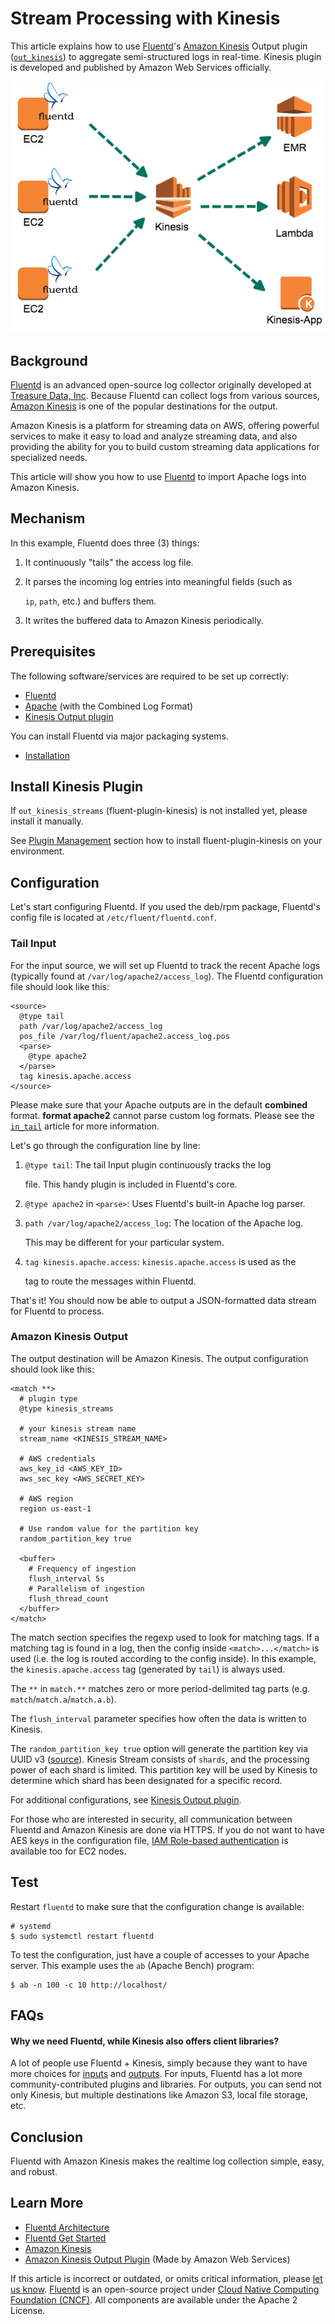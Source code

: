 # Stream Processing with Kinesis

This article explains how to use [Fluentd](http://fluentd.org/)'s [Amazon Kinesis](https://aws.amazon.com/kinesis/) Output plugin \([`out_kinesis`](https://github.com/awslabs/aws-fluent-plugin-kinesis)\) to aggregate semi-structured logs in real-time. Kinesis plugin is developed and published by Amazon Web Services officially.

![Fluentd + Kinesis](../.gitbook/assets/fluentd-kinesis%20%281%29%20%281%29%20%281%29.png)

## Background

[Fluentd](http://fluentd.org/) is an advanced open-source log collector originally developed at [Treasure Data, Inc](http://www.treasuredata.com/). Because Fluentd can collect logs from various sources, [Amazon Kinesis](https://aws.amazon.com/kinesis/) is one of the popular destinations for the output.

Amazon Kinesis is a platform for streaming data on AWS, offering powerful services to make it easy to load and analyze streaming data, and also providing the ability for you to build custom streaming data applications for specialized needs.

This article will show you how to use [Fluentd](http://fluentd.org/) to import Apache logs into Amazon Kinesis.

## Mechanism

In this example, Fluentd does three \(3\) things:

1. It continuously "tails" the access log file.
2. It parses the incoming log entries into meaningful fields \(such as

   `ip`, `path`, etc.\) and buffers them.

3. It writes the buffered data to Amazon Kinesis periodically.

## Prerequisites

The following software/services are required to be set up correctly:


* [Fluentd](https://www.fluentd.org/)
* [Apache](https://httpd.apache.org/) (with the Combined Log Format)
* [Kinesis Output plugin](https://github.com/awslabs/aws-fluent-plugin-kinesis)

You can install Fluentd via major packaging systems.

* [Installation](../installation/)

## Install Kinesis Plugin

If `out_kinesis_streams` (fluent-plugin-kinesis) is not installed yet, please install it manually.

See [Plugin Management](../installation/post-installation-guide#plugin-management) section how to install fluent-plugin-kinesis on your environment.

## Configuration

Let's start configuring Fluentd. If you used the deb/rpm package, Fluentd's config file is located at `/etc/fluent/fluentd.conf`.

### Tail Input

For the input source, we will set up Fluentd to track the recent Apache logs \(typically found at `/var/log/apache2/access_log`\). The Fluentd configuration file should look like this:

```text
<source>
  @type tail
  path /var/log/apache2/access_log
  pos_file /var/log/fluent/apache2.access_log.pos
  <parse>
    @type apache2
  </parse>
  tag kinesis.apache.access
</source>
```

Please make sure that your Apache outputs are in the default **combined** format. **format apache2** cannot parse custom log formats. Please see the [`in_tail`](../input/tail.md) article for more information.

Let's go through the configuration line by line:

1. `@type tail`: The tail Input plugin continuously tracks the log

   file. This handy plugin is included in Fluentd's core.

2. `@type apache2` in `<parse>`: Uses Fluentd's built-in Apache log parser.
3. `path /var/log/apache2/access_log`: The location of the Apache log.

   This may be different for your particular system.

4. `tag kinesis.apache.access`: `kinesis.apache.access` is used as the

   tag to route the messages within Fluentd.

That's it! You should now be able to output a JSON-formatted data stream for Fluentd to process.

### Amazon Kinesis Output

The output destination will be Amazon Kinesis. The output configuration should look like this:

```text
<match **>
  # plugin type
  @type kinesis_streams

  # your kinesis stream name
  stream_name <KINESIS_STREAM_NAME>

  # AWS credentials
  aws_key_id <AWS_KEY_ID>
  aws_sec_key <AWS_SECRET_KEY>

  # AWS region
  region us-east-1

  # Use random value for the partition key
  random_partition_key true

  <buffer>
    # Frequency of ingestion
    flush_interval 5s
    # Parallelism of ingestion
    flush_thread_count
  </buffer>
</match>
```

The match section specifies the regexp used to look for matching tags. If a matching tag is found in a log, then the config inside `<match>...</match>` is used \(i.e. the log is routed according to the config inside\). In this example, the `kinesis.apache.access` tag \(generated by `tail`\) is always used.

The `**` in `match.**` matches zero or more period-delimited tag parts \(e.g. `match`/`match.a`/`match.a.b`\).

The `flush_interval` parameter specifies how often the data is written to Kinesis.

The `random_partition_key true` option will generate the partition key via UUID v3 \([source](https://github.com/awslabs/aws-fluent-plugin-kinesis/blob/master/lib/fluent/plugin/out_kinesis.rb#L210)\). Kinesis Stream consists of `shards`, and the processing power of each shard is limited. This partition key will be used by Kinesis to determine which shard has been designated for a specific record.

For additional configurations, see [Kinesis Output plugin](https://github.com/awslabs/aws-fluent-plugin-kinesis).

For those who are interested in security, all communication between Fluentd and Amazon Kinesis are done via HTTPS. If you do not want to have AES keys in the configuration file, [IAM Role-based authentication](http://docs.aws.amazon.com/kinesis/latest/dev/controlling-access.html) is available too for EC2 nodes.

## Test

Restart `fluentd` to make sure that the configuration change is available:

```text
# systemd
$ sudo systemctl restart fluentd
```

To test the configuration, just have a couple of accesses to your Apache server. This example uses the `ab` \(Apache Bench\) program:

```text
$ ab -n 100 -c 10 http://localhost/
```

## FAQs

#### Why we need Fluentd, while Kinesis also offers client libraries?

A lot of people use Fluentd + Kinesis, simply because they want to have more choices for [inputs](http://www.fluentd.org/datasources) and [outputs](http://www.fluentd.org/dataoutputs). For inputs, Fluentd has a lot more community-contributed plugins and libraries. For outputs, you can send not only Kinesis, but multiple destinations like Amazon S3, local file storage, etc.

## Conclusion

Fluentd with Amazon Kinesis makes the realtime log collection simple, easy, and robust.

## Learn More

* [Fluentd Architecture](https://www.fluentd.org/architecture)
* [Fluentd Get Started](../quickstart/)
* [Amazon Kinesis](https://aws.amazon.com/kinesis/)
* [Amazon Kinesis Output Plugin](https://github.com/awslabs/aws-fluent-plugin-kinesis) \(Made by Amazon Web Services\)

If this article is incorrect or outdated, or omits critical information, please [let us know](https://github.com/fluent/fluentd-docs-gitbook/issues?state=open). [Fluentd](http://www.fluentd.org/) is an open-source project under [Cloud Native Computing Foundation \(CNCF\)](https://cncf.io/). All components are available under the Apache 2 License.


